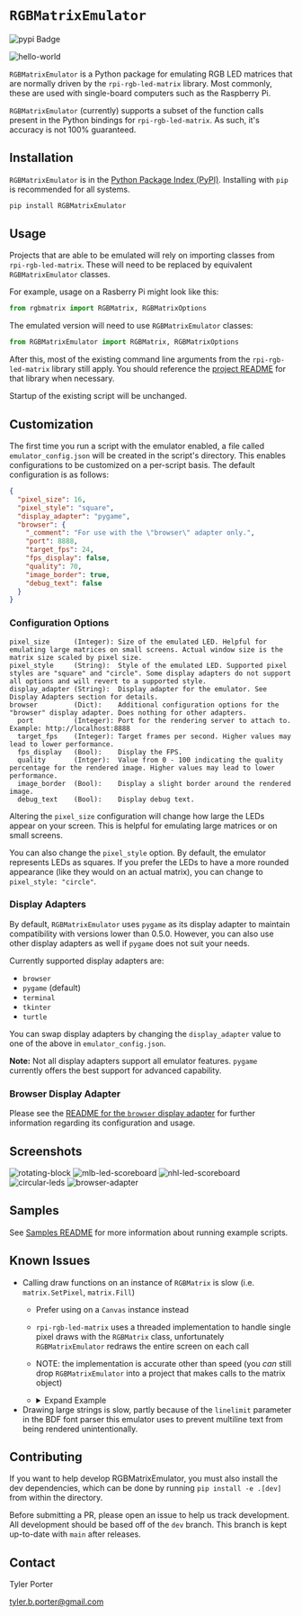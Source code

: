 # `RGBMatrixEmulator`

![pypi Badge](https://img.shields.io/pypi/v/RGBMatrixEmulator)

![hello-world](assets/hello-world.gif)

`RGBMatrixEmulator` is a Python package for emulating RGB LED matrices that are normally driven by the `rpi-rgb-led-matrix` library. Most commonly, these are used with single-board computers such as the Raspberry Pi.

`RGBMatrixEmulator` (currently) supports a subset of the function calls present in the Python bindings for `rpi-rgb-led-matrix`. As such, it's accuracy is not 100% guaranteed.

## Installation

`RGBMatrixEmulator` is in the [Python Package Index (PyPI)](http://pypi.python.org/pypi/RGBMatrixEmulator/).
Installing with ``pip`` is recommended for all systems.

```sh
pip install RGBMatrixEmulator
```

## Usage

Projects that are able to be emulated will rely on importing classes from `rpi-rgb-led-matrix`. These will need to be replaced by equivalent `RGBMatrixEmulator` classes.

For example, usage on a Rasberry Pi might look like this:

```python
from rgbmatrix import RGBMatrix, RGBMatrixOptions
```

The emulated version will need to use `RGBMatrixEmulator` classes:

```python
from RGBMatrixEmulator import RGBMatrix, RGBMatrixOptions
```

After this, most of the existing command line arguments from the `rpi-rgb-led-matrix` library still apply. You should reference the [project README](https://github.com/hzeller/rpi-rgb-led-matrix/blob/master/README.md) for that library when necessary.

Startup of the existing script will be unchanged.

## Customization

The first time you run a script with the emulator enabled, a file called `emulator_config.json` will be created in the script's directory. This enables configurations to be customized on a per-script basis. The default configuration is as follows:

```json
{
  "pixel_size": 16,
  "pixel_style": "square",
  "display_adapter": "pygame",
  "browser": {
    "_comment": "For use with the \"browser\" adapter only.",
    "port": 8888,
    "target_fps": 24,
    "fps_display": false,
    "quality": 70,
    "image_border": true,
    "debug_text": false
  }
}
```

### Configuration Options

```
pixel_size      (Integer): Size of the emulated LED. Helpful for emulating large matrices on small screens. Actual window size is the matrix size scaled by pixel size.
pixel_style     (String):  Style of the emulated LED. Supported pixel styles are "square" and "circle". Some display adapters do not support all options and will revert to a supported style.
display_adapter (String):  Display adapter for the emulator. See Display Adapters section for details.
browser         (Dict):    Additional configuration options for the "browser" display adapter. Does nothing for other adapters.
  port          (Integer): Port for the rendering server to attach to. Example: http://localhost:8888
  target_fps    (Integer): Target frames per second. Higher values may lead to lower performance.
  fps_display   (Bool):    Display the FPS.
  quality       (Intger):  Value from 0 - 100 indicating the quality percentage for the rendered image. Higher values may lead to lower performance.
  image_border  (Bool):    Display a slight border around the rendered image.
  debug_text    (Bool):    Display debug text.
```
Altering the `pixel_size` configuration will change how large the LEDs appear on your screen. This is helpful for emulating large matrices or on small screens.

You can also change the `pixel_style` option. By default, the emulator represents LEDs as squares. If you prefer the LEDs to have a more rounded appearance (like they would on an actual matrix), you can change to `pixel_style: "circle"`.

### Display Adapters

By default, `RGBMatrixEmulator` uses `pygame` as its display adapter to maintain compatibility with versions lower than 0.5.0. However, you can also use other display adapters as well if `pygame` does not suit your needs.

Currently supported display adapters are:

* `browser`
* `pygame` (default)
* `terminal`
* `tkinter`
* `turtle`

You can swap display adapters by changing the `display_adapter` value to one of the above in `emulator_config.json`.

**Note:** Not all display adapters support all emulator features. `pygame` currently offers the best support for advanced capability.

### Browser Display Adapter

Please see the [README for the `browser` display adapter](RGBMatrixEmulator/adapters/browser_adapter/README.md) for further information regarding its configuration and usage.

## Screenshots

![rotating-block](assets/rotating-block.gif)
![mlb-led-scoreboard](assets/mlb-led-scoreboard.png)
![nhl-led-scoreboard](assets/nhl-clock.png)
![circular-leds](assets/circular-leds.png)
![browser-adapter](assets/browser-adapter.gif)

## Samples

See [Samples README](samples/README.md) for more information about running example scripts.

## Known Issues

- Calling draw functions on an instance of `RGBMatrix` is slow (i.e. `matrix.SetPixel`, `matrix.Fill`)
  - Prefer using on a `Canvas` instance instead
  - `rpi-rgb-led-matrix` uses a threaded implementation to handle single pixel draws with the `RGBMatrix` class, unfortunately `RGBMatrixEmulator` redraws the entire screen on each call
  - NOTE: the implementation is accurate other than speed (you _can_ still drop `RGBMatrixEmulator` into a project that makes calls to the matrix object)
  - <details>
    <summary>Expand Example</summary>
    
    ```python
    # SLOW
    matrix = RGBMatrix(options = RGBMatrixOptions)

    for y in matrix.height:
      for x in matrix.width:
        matrix.SetPixel(x, y, 255, 255, 255) # Redraws entire screen

    # FAST
    matrix = RGBMatrix(options = RGBMatrixOptions)
    canvas = matrix.CreateFrameCanvas()

    for y in matrix.height:
      for x in matrix.width:
        canvas.SetPixel(x, y, 255, 255, 255) # No redraw

    matrix.SwapOnVsync(canvas) # Force screen refresh
    ```
  </details>
- Drawing large strings is slow, partly because of the `linelimit` parameter in the BDF font parser this emulator uses to prevent multiline text from being rendered unintentionally.

## Contributing
If you want to help develop RGBMatrixEmulator, you must also install the dev dependencies, which can be done by running ``pip install -e .[dev]`` from within the directory.

Before submitting a PR, please open an issue to help us track development. All development should be based off of the `dev` branch. This branch is kept up-to-date with `main` after releases. 

## Contact

Tyler Porter

tyler.b.porter@gmail.com
